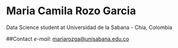 # Maria Camila Rozo Garcia 

Data Science student at
Universidad de la Sabana - Chía, Colombia 

##Contact
*e-mail:* mariarozga@unisabana.edu.co


